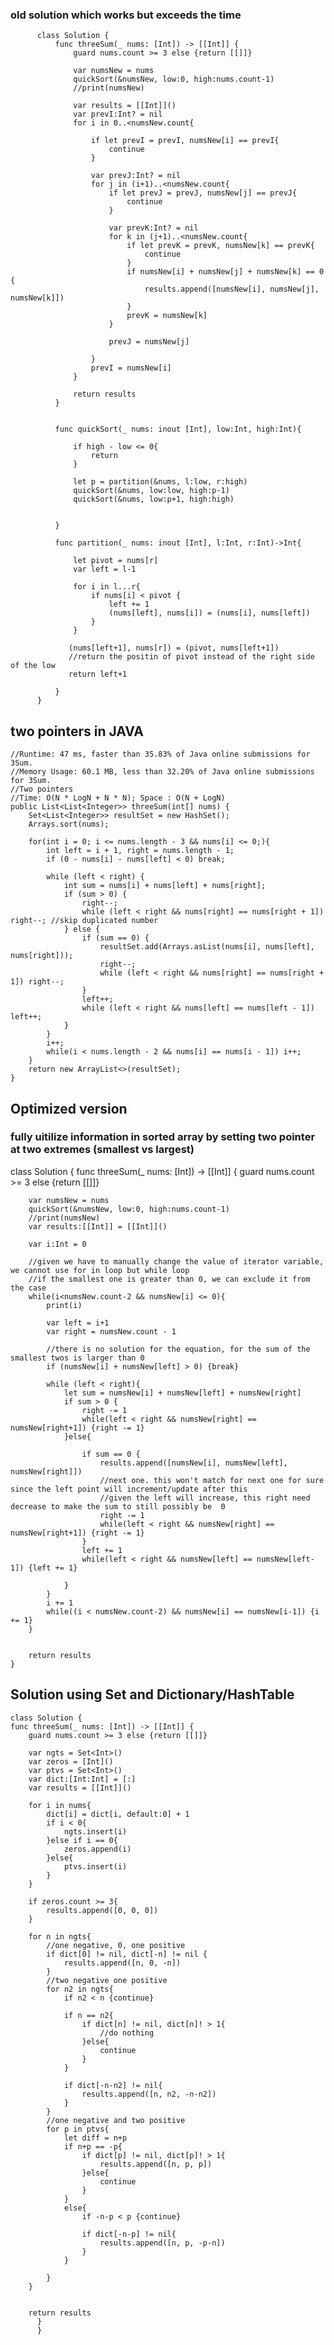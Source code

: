### old solution which works but exceeds the time
          class Solution {
              func threeSum(_ nums: [Int]) -> [[Int]] {
                  guard nums.count >= 3 else {return [[]]}

                  var numsNew = nums
                  quickSort(&numsNew, low:0, high:nums.count-1)
                  //print(numsNew)

                  var results = [[Int]]()
                  var prevI:Int? = nil
                  for i in 0..<numsNew.count{

                      if let prevI = prevI, numsNew[i] == prevI{
                          continue
                      }

                      var prevJ:Int? = nil
                      for j in (i+1)..<numsNew.count{
                          if let prevJ = prevJ, numsNew[j] == prevJ{
                              continue
                          }

                          var prevK:Int? = nil
                          for k in (j+1)..<numsNew.count{
                              if let prevK = prevK, numsNew[k] == prevK{
                                  continue
                              }
                              if numsNew[i] + numsNew[j] + numsNew[k] == 0 {
                                  results.append([numsNew[i], numsNew[j], numsNew[k]])
                              }
                              prevK = numsNew[k]
                          }

                          prevJ = numsNew[j]

                      }
                      prevI = numsNew[i]
                  }

                  return results
              }


              func quickSort(_ nums: inout [Int], low:Int, high:Int){

                  if high - low <= 0{
                      return 
                  }

                  let p = partition(&nums, l:low, r:high)
                  quickSort(&nums, low:low, high:p-1)
                  quickSort(&nums, low:p+1, high:high)


              }

              func partition(_ nums: inout [Int], l:Int, r:Int)->Int{

                  let pivot = nums[r]
                  var left = l-1

                  for i in l...r{
                      if nums[i] < pivot {
                          left += 1
                          (nums[left], nums[i]) = (nums[i], nums[left])
                      }
                  }

                 (nums[left+1], nums[r]) = (pivot, nums[left+1])
                 //return the positin of pivot instead of the right side of the low
                 return left+1

              }
          }
          
 
 
 ## two pointers in JAVA
 
    //Runtime: 47 ms, faster than 35.83% of Java online submissions for 3Sum.
    //Memory Usage: 60.1 MB, less than 32.20% of Java online submissions for 3Sum.
    //Two pointers
    //Time: O(N * LogN + N * N); Space : O(N + LogN)
    public List<List<Integer>> threeSum(int[] nums) {
        Set<List<Integer>> resultSet = new HashSet();
        Arrays.sort(nums);

        for(int i = 0; i <= nums.length - 3 && nums[i] <= 0;){
            int left = i + 1, right = nums.length - 1;
            if (0 - nums[i] - nums[left] < 0) break;

            while (left < right) {
                int sum = nums[i] + nums[left] + nums[right];
                if (sum > 0) {
                    right--;
                    while (left < right && nums[right] == nums[right + 1]) right--; //skip duplicated number
                } else {
                    if (sum == 0) {
                        resultSet.add(Arrays.asList(nums[i], nums[left], nums[right]));
                        right--;
                        while (left < right && nums[right] == nums[right + 1]) right--;
                    }
                    left++;
                    while (left < right && nums[left] == nums[left - 1]) left++;
                }
            }
            i++;
            while(i < nums.length - 2 && nums[i] == nums[i - 1]) i++;
        }
        return new ArrayList<>(resultSet);
    }


## Optimized version
### fully uitilize information in sorted array by setting two pointer at two extremes (smallest vs largest)


  class Solution {
      func threeSum(_ nums: [Int]) -> [[Int]] {
        guard nums.count >= 3 else {return [[]]}

        var numsNew = nums
        quickSort(&numsNew, low:0, high:nums.count-1)
        //print(numsNew)
        var results:[[Int]] = [[Int]]()
        
        var i:Int = 0
        
        //given we have to manually change the value of iterator variable, we cannot use for in loop but while loop
        //if the smallest one is greater than 0, we can exclude it from the case
        while(i<numsNew.count-2 && numsNew[i] <= 0){
            print(i)
            
            var left = i+1
            var right = numsNew.count - 1

            //there is no solution for the equation, for the sum of the smallest twos is larger than 0
            if (numsNew[i] + numsNew[left] > 0) {break}

            while (left < right){
                let sum = numsNew[i] + numsNew[left] + numsNew[right]
                if sum > 0 {
                    right -= 1
                    while(left < right && numsNew[right] == numsNew[right+1]) {right -= 1}
                }else{

                    if sum == 0 {
                        results.append([numsNew[i], numsNew[left], numsNew[right]])
                        //next one. this won't match for next one for sure since the left point will increment/update after this
                        //given the left will increase, this right need decrease to make the sum to still possibly be  0 
                        right -= 1
                        while(left < right && numsNew[right] == numsNew[right+1]) {right -= 1}
                    }
                    left += 1
                    while(left < right && numsNew[left] == numsNew[left-1]) {left += 1}

                }
            }
            i += 1
            while((i < numsNew.count-2) && numsNew[i] == numsNew[i-1]) {i += 1}
        }
            

        return results
    }
    
 ## Solution using Set and Dictionary/HashTable
    
    class Solution {
    func threeSum(_ nums: [Int]) -> [[Int]] {
        guard nums.count >= 3 else {return [[]]}

        var ngts = Set<Int>()
        var zeros = [Int]()
        var ptvs = Set<Int>()
        var dict:[Int:Int] = [:]
        var results = [[Int]]()

        for i in nums{
            dict[i] = dict[i, default:0] + 1
            if i < 0{
                ngts.insert(i)
            }else if i == 0{
                zeros.append(i)
            }else{
                ptvs.insert(i)
            }
        }

        if zeros.count >= 3{
            results.append([0, 0, 0])
        }

        for n in ngts{
            //one negative, 0, one positive
            if dict[0] != nil, dict[-n] != nil {
                results.append([n, 0, -n])
            }
            //two negative one positive
            for n2 in ngts{
                if n2 < n {continue}

                if n == n2{
                    if dict[n] != nil, dict[n]! > 1{
                        //do nothing
                    }else{
                        continue
                    }
                }

                if dict[-n-n2] != nil{
                    results.append([n, n2, -n-n2])
                }
            }
            //one negative and two positive
            for p in ptvs{
                let diff = n+p
                if n+p == -p{
                    if dict[p] != nil, dict[p]! > 1{
                        results.append([n, p, p])
                    }else{
                        continue
                    }
                }
                else{
                    if -n-p < p {continue}

                    if dict[-n-p] != nil{
                        results.append([n, p, -p-n])
                    }
                }

            }
        }
        

        return results
          }
          }
    
